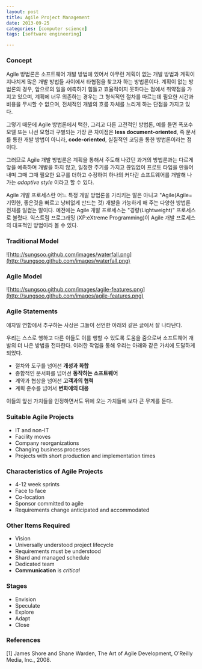 ```yaml
---
layout: post
title: Agile Project Management
date: 2013-09-25
categories: [computer science]
tags: [software engineering]

---
```

### Concept

Agile 방법론은 소프트웨어 개발 방법에 있어서 아무런 계획이 없는 개발 방법과 계획이 지나치게 많은 개발 방법들 사이에서 타협점을 찾고자 하는 방법론이다. 계획이 없는 방법론의 경우, 앞으로의 일을 예측하기 힘들고 효율적이지 못하다는 점에서 취약점을 가지고 있으며, 계획에 너무 의존하는 경우는 그 형식적인 절차를 따르는데 필요한 시간과 비용을 무시할 수 없으며, 전체적인 개발의 흐름 자체를 느리게 하는 단점을 가지고 있다.

그렇기 때문에 Agile 방법론에서 택한, 그리고 다른 고전적인 방법론, 예를 들면 폭포수 모델 또는 나선 모형과 구별되는 가장 큰 차이점은 **less document-oriented**, 즉 문서를 통한 개발 방법이 아니라, **code-oriented**, 실질적인 코딩을 통한 방법론이라는 점이다.

그러므로 Agile 개발 방법론은 계획을 통해서 주도해 나갔던 과거의 방법론과는 다르게 앞을 예측하며 개발을 하지 않고, 일정한 주기를 가지고 끊임없이 프로토 타입을 만들어내며 그때 그때 필요한 요구를 더하고 수정하여 하나의 커다란 소프트웨어를 개발해 나가는 *adaptive style* 이라고 할 수 있다.

Agile 개발 프로세스란 어느 특정 개발 방법론을 가리키는 말은 아니고 "Agile(Agile=기민한, 좋은것을 빠르고 낭비없게 만드는 것) 개발을 가능하게 해 주는 다양한 방법론 전체를 일컫는 말이다. 예전에는 Agile 개발 프로세스는 "경량(Lightweight)" 프로세스로 불렸다. 익스트림 프로그래밍 (XP:eXtreme Programming)이 Agile 개발 프로세스의 대표적인 방법이라 볼 수 있다.

### Traditional Model

![http://sungsoo.github.com/images/waterfall.png](http://sungsoo.github.com/images/waterfall.png)

### Agile Model

![http://sungsoo.github.com/images/agile-features.png](http://sungsoo.github.com/images/agile-features.png)

### Agile Statements

애자일 연합에서 추구하는 사상은 그들이 선언한 아래와 같은 글에서 잘 나타난다.

우리는 스스로 행하고 다른 이들도 이를 행할 수 있도록 도움을 줌으로써 소프트웨어 개발의 더 나은 방법을 전파한다. 이러한 작업을 통해 우리는 아래와 같은 가치에 도달하게 되었다.

* 절차와 도구를 넘어선 **개성과 화합**
* 종합적인 문서화를 넘어선 **동작하는 소프트웨어**
* 계약과 협상을 넘어선 **고객과의 협력**
* 계획 준수를 넘어서 **변화에의 대응**


이들의 앞선 가치들을 인정하면서도 뒤에 오는 가치들에 보다 큰 무게를 둔다.

### Suitable Agile Projects
* IT and non-IT  
* Facility moves
* Company reorganizations
* Changing business processes
* Projects with short production and implementation times

### Characteristics of Agile Projects

* 4-12 week sprints
* Face to face
* Co-location
* Sponsor committed to agile
* Requirements change anticipated and accommodated

### Other Items Required

* Vision
* Universally understood project lifecycle
* Requirements must be understood
* Shard and managed schedule
* Dedicated team
* **Communication** is *critical*

### Stages

* Envision
* Speculate
* Explore
* Adapt
* Close


### References

[1] James Shore and Shane Warden, The Art of Agile Development, O’Reilly Media, Inc., 2008.



